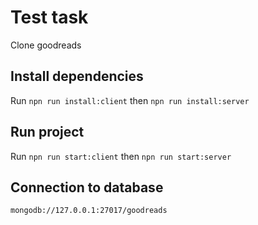 # Test task

Clone goodreads

## Install dependencies

Run `npn run install:client` then `npn run install:server`

## Run project

Run `npn run start:client` then `npn run start:server`

## Connection to database

`mongodb://127.0.0.1:27017/goodreads`
